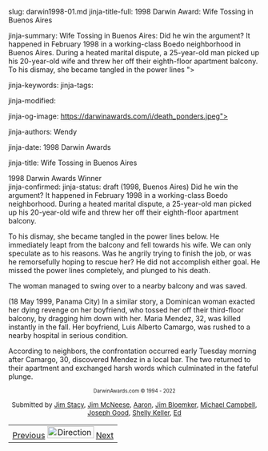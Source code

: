 slug: darwin1998-01.md
jinja-title-full: 1998 Darwin Award: Wife Tossing in Buenos Aires

jinja-summary: Wife Tossing in Buenos Aires: Did he win the argument? It happened in February 1998 in a working-class Boedo neighborhood in Buenos Aires. During a heated marital dispute, a 25-year-old man picked up his 20-year-old wife and threw her off their eighth-floor apartment balcony. To his dismay, she became tangled in the power lines ">

jinja-keywords:
jinja-tags:

jinja-modified:

jinja-og-image: https://darwinawards.com/i/death_ponders.jpeg">

jinja-authors: Wendy

jinja-date: 1998 Darwin Awards


jinja-title: Wife Tossing in Buenos Aires

1998 Darwin Awards Winner<BR>
jinja-confirmed:
jinja-status: draft
(1998, Buenos Aires) Did he win the argument? It happened in February 1998 in a working-class Boedo neighborhood. During a heated marital dispute, a 25-year-old man picked up his 20-year-old wife and threw her off their eighth-floor apartment balcony.<P>
To his dismay, she became tangled in the power lines below. He immediately leapt from the balcony and fell towards his wife. We can only speculate as to his reasons. Was he angrily trying to finish the job, or was he remorsefully hoping to rescue her? He did not accomplish either goal. He missed the power lines completely, and plunged to his death.<P>
The woman managed to swing over to a nearby balcony and was saved.
</TD><TD>
(18 May 1999, Panama City) In a similar story, a Dominican woman exacted her dying revenge on her boyfriend, who tossed her off their third-floor balcony, by dragging him down with her. Maria Mendez, 32, was killed instantly in the fall. Her boyfriend, Luis Alberto Camargo, was rushed to a nearby hospital in serious condition.
<P>According to neighbors, the confrontation occurred early Tuesday morning after Camargo, 30, discovered Mendez in a local bar. The two returned to their apartment and exchanged harsh words which culminated in the fateful plunge.
</TD></TR><TR valign="top"><TD colspan="2">
<P><CENTER><FONT size="-7">DarwinAwards.com &copy; 1994 - 2022</FONT></CENTER>
<P><CENTER>
<P><FONT size="-1">Submitted by <A href="mailto:REMOVE-jimstacy@erols.com">Jim Stacy</A>, <A href="mailto:REMOVE-jam@capgroup.com">Jim McNeese</A>, </FONT><FONT size="-1"><A href="mailto:REMOVE-travellingcoyote@mailexcite.com">Aaron</A>, <A href="mailto:REMOVE-bloemker@bigfoot.com">Jim Bloemker</A>, <A href="mailto:REMOVE-campbell@actinc.bc.ca">Michael Campbell</A>, <A href="mailto:REMOVE-goodjd@dadebehring.com">Joseph Good</A>, <A href="mailto:REMOVE-skeller01@sprynet.com">Shelly Keller</A>, <A href="mailto:REMOVE-macculladen@hotmail.com">Ed</A></FONT>
</P>
</CENTER>
<P><CENTER><FONT size="-1"></FONT>
<P><CENTER><FONT size="-1"></FONT>

<!--#include virtual="/inc/votebar_viewvoteonly" -->

</CENTER>
</CENTER></TD></TR></TABLE>
<TABLE width=100% border=0 background="/i/bgmain.jpg" cellspacing=5 cellpadding=10><TR><TD>
<CENTER>
<A href="darwin1997-14.html">Previous</A> <IMG src="/i/arrowani.gif" width="93" height="24" border="0" alt="Directions"> <A href="darwin1998-02.html">Next</A>
</H2>
</CENTER>

<!--#include file=nav_1998.html -->


